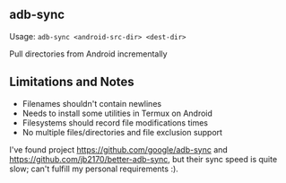 adb-sync
---

Usage: `adb-sync <android-src-dir> <dest-dir>`

Pull directories from Android incrementally

## Limitations and Notes
- Filenames shouldn't contain newlines
- Needs to install some utilities in Termux on Android
- Filesystems should record file modifications times
- No multiple files/directories and file exclusion support

I've found project https://github.com/google/adb-sync and https://github.com/jb2170/better-adb-sync,
but their sync speed is quite slow; can't fulfill my personal requirements :).
